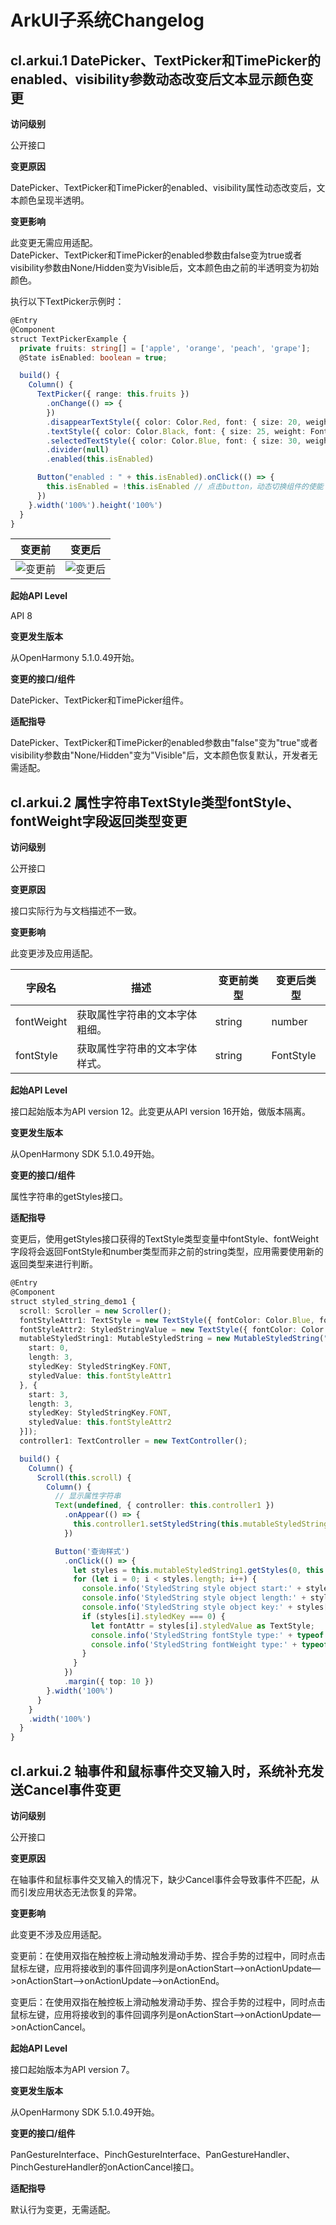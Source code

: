 # ArkUI子系统Changelog

## cl.arkui.1 DatePicker、TextPicker和TimePicker的enabled、visibility参数动态改变后文本显示颜色变更

**访问级别**

公开接口

**变更原因**

DatePicker、TextPicker和TimePicker的enabled、visibility属性动态改变后，文本颜色呈现半透明。

**变更影响**

此变更无需应用适配。   
DatePicker、TextPicker和TimePicker的enabled参数由false变为true或者visibility参数由None/Hidden变为Visible后，文本颜色由之前的半透明变为初始颜色。

执行以下TextPicker示例时：

```ts
@Entry
@Component
struct TextPickerExample {
  private fruits: string[] = ['apple', 'orange', 'peach', 'grape'];
  @State isEnabled: boolean = true;

  build() {
    Column() {
      TextPicker({ range: this.fruits })
        .onChange(() => {
        })
        .disappearTextStyle({ color: Color.Red, font: { size: 20, weight: FontWeight.Lighter } })
        .textStyle({ color: Color.Black, font: { size: 25, weight: FontWeight.Normal } })
        .selectedTextStyle({ color: Color.Blue, font: { size: 30, weight: FontWeight.Bolder } })
        .divider(null)
        .enabled(this.isEnabled)

      Button("enabled : " + this.isEnabled).onClick(() => {
        this.isEnabled = !this.isEnabled // 点击button，动态切换组件的使能
      })
    }.width('100%').height('100%')
  }
}
```

| 变更前 | 变更后 |
|---------|---------|
|  ![变更前](figures/textpicker-before.png)       |  ![变更后](figures/textpicker-after.png)       |

**起始API Level**

API 8

**变更发生版本**

从OpenHarmony 5.1.0.49开始。

**变更的接口/组件**

DatePicker、TextPicker和TimePicker组件。

**适配指导**

DatePicker、TextPicker和TimePicker的enabled参数由"false"变为"true"或者visibility参数由"None/Hidden"变为"Visible"后，文本颜色恢复默认，开发者无需适配。

## cl.arkui.2 属性字符串TextStyle类型fontStyle、fontWeight字段返回类型变更

**访问级别**

公开接口

**变更原因**

接口实际行为与文档描述不一致。

**变更影响**

此变更涉及应用适配。

| 字段名 | 描述 |变更前类型 | 变更后类型 |
|---------| ---------|---------| ------|
| fontWeight | 获取属性字符串的文本字体粗细。| string | number |
| fontStyle | 获取属性字符串的文本字体样式。 | string | FontStyle |

**起始API Level**

接口起始版本为API version 12。此变更从API version 16开始，做版本隔离。

**变更发生版本**

从OpenHarmony SDK 5.1.0.49开始。

**变更的接口/组件**

属性字符串的getStyles接口。

**适配指导**

变更后，使用getStyles接口获得的TextStyle类型变量中fontStyle、fontWeight字段将会返回FontStyle和number类型而非之前的string类型，应用需要使用新的返回类型来进行判断。

``` ts
@Entry
@Component
struct styled_string_demo1 {
  scroll: Scroller = new Scroller();
  fontStyleAttr1: TextStyle = new TextStyle({ fontColor: Color.Blue, fontWeight: FontWeight.Bolder, fontStyle: FontStyle.Normal });
  fontStyleAttr2: StyledStringValue = new TextStyle({ fontColor: Color.Orange, fontStyle: FontStyle.Italic, fontWeight: FontWeight.Lighter });
  mutableStyledString1: MutableStyledString = new MutableStyledString("运动45分钟", [{
    start: 0,
    length: 3,
    styledKey: StyledStringKey.FONT,
    styledValue: this.fontStyleAttr1
  }, {
    start: 3,
    length: 3,
    styledKey: StyledStringKey.FONT,
    styledValue: this.fontStyleAttr2
  }]);
  controller1: TextController = new TextController();

  build() {
    Column() {
      Scroll(this.scroll) {
        Column() {
          // 显示属性字符串
          Text(undefined, { controller: this.controller1 })
            .onAppear(() => {
              this.controller1.setStyledString(this.mutableStyledString1)
            })

          Button('查询样式')
            .onClick(() => {
              let styles = this.mutableStyledString1.getStyles(0, this.mutableStyledString1.length)
              for (let i = 0; i < styles.length; i++) {
                console.info('StyledString style object start:' + styles[i].start)
                console.info('StyledString style object length:' + styles[i].length)
                console.info('StyledString style object key:' + styles[i].styledKey)
                if (styles[i].styledKey === 0) {
                  let fontAttr = styles[i].styledValue as TextStyle;
                  console.info('StyledString fontStyle type:' + typeof fontAttr.fontStyle)
                  console.info('StyledString fontWeight type:' + typeof fontAttr.fontWeight)
                }
              }
            })
            .margin({ top: 10 })
        }.width('100%')
      }
    }
    .width('100%')
  }
}
```

## cl.arkui.2 轴事件和鼠标事件交叉输入时，系统补充发送Cancel事件变更

**访问级别**

公开接口

**变更原因**

在轴事件和鼠标事件交叉输入的情况下，缺少Cancel事件会导致事件不匹配，从而引发应用状态无法恢复的异常。

**变更影响**

此变更不涉及应用适配。

变更前：在使用双指在触控板上滑动触发滑动手势、捏合手势的过程中，同时点击鼠标左键，应用将接收到的事件回调序列是onActionStart—>onActionUpdate—>onActionStart—>onActionUpdate—>onActionEnd。

变更后：在使用双指在触控板上滑动触发滑动手势、捏合手势的过程中，同时点击鼠标左键，应用将接收到的事件回调序列是onActionStart—>onActionUpdate—>onActionCancel。

**起始API Level**

接口起始版本为API version 7。

**变更发生版本**

从OpenHarmony SDK 5.1.0.49开始。

**变更的接口/组件**

PanGestureInterface、PinchGestureInterface、PanGestureHandler、PinchGestureHandler的onActionCancel接口。

**适配指导**

默认行为变更，无需适配。
